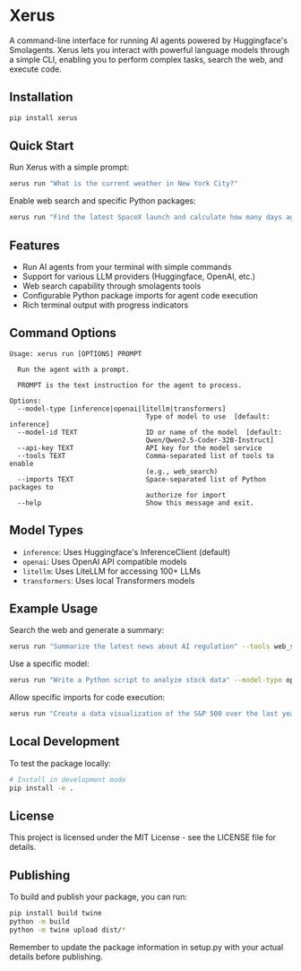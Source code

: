 # Xerus

A command-line interface for running AI agents powered by Huggingface's Smolagents. Xerus lets you interact with powerful language models through a simple CLI, enabling you to perform complex tasks, search the web, and execute code.

## Installation

```bash
pip install xerus
```

## Quick Start

Run Xerus with a simple prompt:

```bash
xerus run "What is the current weather in New York City?"
```

Enable web search and specific Python packages:

```bash
xerus run "Find the latest SpaceX launch and calculate how many days ago it happened" --tools web_search --imports datetime,math
```

## Features

- Run AI agents from your terminal with simple commands
- Support for various LLM providers (Huggingface, OpenAI, etc.)
- Web search capability through smolagents tools
- Configurable Python package imports for agent code execution
- Rich terminal output with progress indicators

## Command Options

```
Usage: xerus run [OPTIONS] PROMPT

  Run the agent with a prompt.

  PROMPT is the text instruction for the agent to process.

Options:
  --model-type [inference|openai|litellm|transformers]
                                  Type of model to use  [default: inference]
  --model-id TEXT                 ID or name of the model  [default:
                                  Qwen/Qwen2.5-Coder-32B-Instruct]
  --api-key TEXT                  API key for the model service
  --tools TEXT                    Comma-separated list of tools to enable
                                  (e.g., web_search)
  --imports TEXT                  Space-separated list of Python packages to
                                  authorize for import
  --help                          Show this message and exit.
```

## Model Types

- `inference`: Uses Huggingface's InferenceClient (default)
- `openai`: Uses OpenAI API compatible models
- `litellm`: Uses LiteLLM for accessing 100+ LLMs
- `transformers`: Uses local Transformers models

## Example Usage

Search the web and generate a summary:

```bash
xerus run "Summarize the latest news about AI regulation" --tools web_search
```

Use a specific model:

```bash
xerus run "Write a Python script to analyze stock data" --model-type openai --model-id gpt-4 --api-key YOUR_API_KEY
```

Allow specific imports for code execution:

```bash
xerus run "Create a data visualization of the S&P 500 over the last year" --imports pandas,matplotlib,yfinance
```

## Local Development

To test the package locally:

```bash
# Install in development mode
pip install -e .
```

## License

This project is licensed under the MIT License - see the LICENSE file for details.

## Publishing

To build and publish your package, you can run:

```bash
pip install build twine
python -m build
python -m twine upload dist/*
```

Remember to update the package information in setup.py with your actual details before publishing.